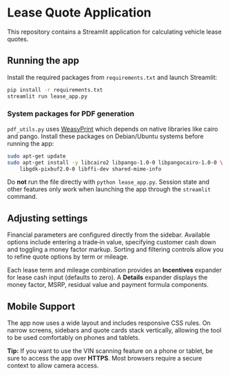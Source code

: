 # Lease Quote Application

This repository contains a Streamlit application for calculating vehicle lease quotes.

## Running the app

Install the required packages from `requirements.txt` and launch Streamlit:

```bash
pip install -r requirements.txt
streamlit run lease_app.py
```

### System packages for PDF generation

`pdf_utils.py` uses [WeasyPrint](https://weasyprint.org/) which depends on
native libraries like cairo and pango. Install these packages on Debian/Ubuntu
systems before running the app:

```bash
sudo apt-get update
sudo apt-get install -y libcairo2 libpango-1.0-0 libpangocairo-1.0-0 \
    libgdk-pixbuf2.0-0 libffi-dev shared-mime-info
```

Do **not** run the file directly with `python lease_app.py`. Session state and
other features only work when launching the app through the `streamlit` command.

## Adjusting settings

Financial parameters are configured directly from the sidebar. Available options
include entering a trade‑in value, specifying customer cash down and toggling a
money factor markup. Sorting and filtering controls allow you to refine quote
options by term or mileage.

Each lease term and mileage combination provides an **Incentives** expander
for lease cash input (defaults to zero). A **Details** expander displays the
money factor, MSRP, residual value and payment formula components.

## Mobile Support

The app now uses a wide layout and includes responsive CSS rules. On narrow
screens, sidebars and quote cards stack vertically, allowing the tool to be used
comfortably on phones and tablets.

**Tip:** If you want to use the VIN scanning feature on a phone or tablet, be
sure to access the app over **HTTPS**. Most browsers require a secure context to
allow camera access.

